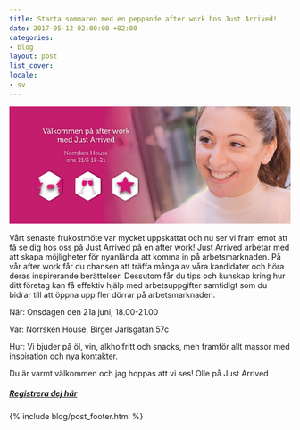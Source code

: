 ```yaml
---
title: Starta sommaren med en peppande after work hos Just Arrived!
date: 2017-05-12 02:00:00 +02:00
categories:
- blog
layout: post
list_cover: 
locale:
- sv
---
```


![jaaw](/assets/images/blog/jaaw.jpg)



​Vårt senaste  frukostmöte var mycket uppskattat och nu ser vi fram emot att få se dig hos oss på Just Arrived på en after work! Just Arrived arbetar med att skapa möjligheter för nyanlända att komma in på arbetsmarknaden. På vår after work får du chansen att  träffa många av våra kandidater och höra deras inspirerande berättelser. Dessutom får du tips och kunskap kring hur ditt företag kan få effektiv hjälp med arbetsuppgifter samtidigt som du bidrar till att öppna upp fler dörrar på arbetsmarknaden.​

När: Onsdagen den 21a juni, 18.00-21.00

Var: Norrsken House, Birger Jarlsgatan 57c

Hur: Vi bjuder på öl, vin, alkholfritt och snacks, men framför allt massor med inspiration och nya kontakter.

Du är varmt välkommen och jag hoppas att vi ses!
Olle på Just Arrived

##### [Registrera dej här](https://jaaw.confetti.events/)


{% include blog/post_footer.html %}
